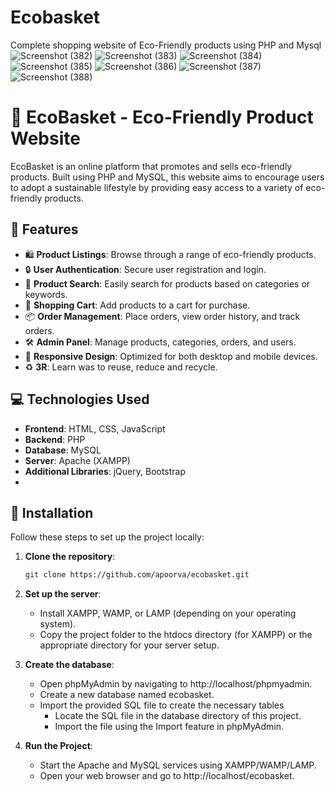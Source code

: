 # Ecobasket
Complete shopping website of Eco-Friendly products using PHP and Mysql
![Screenshot (382)](https://github.com/apoorvapai/ecobasket/assets/53962427/bbe51aed-2b14-4fb2-b1e6-9292104cb160)
![Screenshot (383)](https://github.com/apoorvapai/ecobasket/assets/53962427/54cae249-216a-4a83-bf0c-6b5fa066888b)
![Screenshot (384)](https://github.com/apoorvapai/ecobasket/assets/53962427/16297fbb-9f9c-457d-b9db-7da26c567b0f)
![Screenshot (385)](https://github.com/apoorvapai/ecobasket/assets/53962427/f2ea7825-ef80-4425-9460-72fe9579da2e)
![Screenshot (386)](https://github.com/apoorvapai/ecobasket/assets/53962427/ba5605ae-8741-455d-a88d-e1d3e6779676)
![Screenshot (387)](https://github.com/apoorvapai/ecobasket/assets/53962427/ac166fc5-e5b6-4f1f-a547-7f8845ab24a3)
![Screenshot (388)](https://github.com/apoorvapai/ecobasket/assets/53962427/66b19be2-7431-49ad-9aab-934a78c61afe)

# 🌱 EcoBasket - Eco-Friendly Product Website

EcoBasket is an online platform that promotes and sells eco-friendly products. Built using PHP and MySQL, this website aims to encourage users to adopt a sustainable lifestyle by providing easy access to a variety of eco-friendly products.

## 🌟 Features

- 🛍️ **Product Listings**: Browse through a range of eco-friendly products.
- 🔒 **User Authentication**: Secure user registration and login.
- 🔎 **Product Search**: Easily search for products based on categories or keywords.
- 🛒 **Shopping Cart**: Add products to a cart for purchase.
- 📦 **Order Management**: Place orders, view order history, and track orders.
- 🛠️ **Admin Panel**: Manage products, categories, orders, and users.
- 📱 **Responsive Design**: Optimized for both desktop and mobile devices.
- ♻️ **3R**: Learn was to reuse, reduce and recycle.

## 💻 Technologies Used

- **Frontend**: HTML, CSS, JavaScript
- **Backend**: PHP
- **Database**: MySQL
- **Server**: Apache (XAMPP)
- **Additional Libraries**: jQuery, Bootstrap
- 
## 🔧 Installation

Follow these steps to set up the project locally:

1. **Clone the repository**:
   ```bash
   git clone https://github.com/apoorva/ecobasket.git
2. **Set up the server**:
   - Install XAMPP, WAMP, or LAMP (depending on your operating system).
   - Copy the project folder to the htdocs directory (for XAMPP) or the appropriate directory for your server setup.

3. **Create the database**:
   - Open phpMyAdmin by navigating to http://localhost/phpmyadmin.
   - Create a new database named ecobasket.
   - Import the provided SQL file to create the necessary tables
     - Locate the SQL file in the database directory of this project.
     - Import the file using the Import feature in phpMyAdmin.
    
4. **Run the Project**:
   - Start the Apache and MySQL services using XAMPP/WAMP/LAMP.
   - Open your web browser and go to http://localhost/ecobasket.
